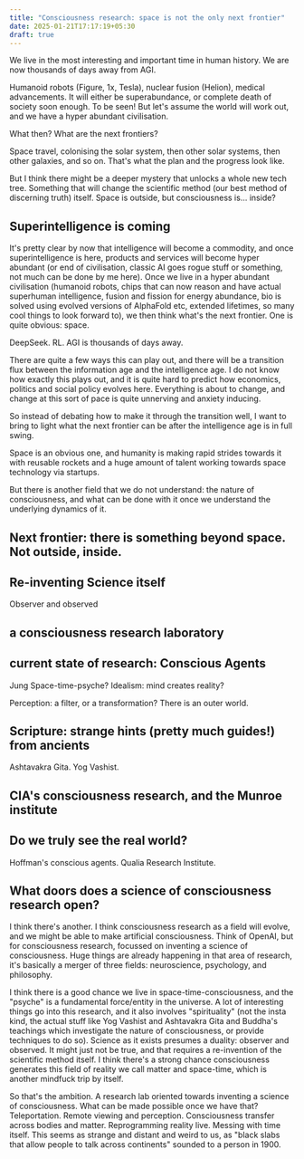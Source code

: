 ```yaml
---
title: "Consciousness research: space is not the only next frontier"
date: 2025-01-21T17:17:19+05:30
draft: true
---
```


We live in the most interesting and important time in human history. We are now thousands of days away from AGI.

Humanoid robots (Figure, 1x, Tesla), nuclear fusion (Helion), medical advancements. It will either be superabundance, or
complete death of society soon enough. To be seen! But let's assume the world will work out, and we have a hyper abundant
civilisation.

What then? What are the next frontiers?

Space travel, colonising the solar system, then other solar systems, then other galaxies, and so on. That's
what the plan and the progress look like.

But I think there might be a deeper mystery that unlocks a whole new tech tree. Something that will change
the scientific method (our best method of discerning truth) itself. Space is outside, but consciousness is... inside?

## Superintelligence is coming

It's pretty clear by now that intelligence will become a commodity, and once superintelligence is here, products and services will become hyper abundant (or end of civilisation, classic AI goes rogue stuff or something, not much can be done by me here).
Once we live in a hyper abundant civilisation (humanoid robots, chips that can now reason and have actual superhuman intelligence, fusion and fission for energy abundance, bio is solved using evolved versions of AlphaFold etc, extended lifetimes, so many cool things to look forward to), we then think what's the next frontier. One is quite obvious: space.

DeepSeek. RL. AGI is thousands of days away.

There are quite a few ways this can play out, and there will be a transition flux between the information
age and the intelligence age. I do not know how exactly this plays out, and it is quite hard to predict how
economics, politics and social policy evolves here. Everything is about to change, and change at this sort of
pace is quite unnerving and anxiety inducing.

So instead of debating how to make it through the transition
well, I want to bring to light what the next frontier can be after the intelligence age is in full swing.

Space is an obvious one, and humanity is making rapid strides towards it with reusable rockets and a huge
amount of talent working towards space technology via startups.

But there is another field that we do not understand: the nature of consciousness, and what can be done with it
once we understand the underlying dynamics of it.

## Next frontier: there is something beyond space. Not outside, inside.

## Re-inventing Science itself

Observer and observed

## a consciousness research laboratory

## current state of research: Conscious Agents
Jung
Space-time-psyche?
Idealism: mind creates reality?

Perception: a filter, or a transformation? There is an outer world.

## Scripture: strange hints (pretty much guides!) from ancients

Ashtavakra Gita. Yog Vashist.

## CIA's consciousness research, and the Munroe institute

## Do we truly see the real world?

Hoffman's conscious agents. Qualia Research Institute.

## What doors does a science of consciousness research open?


I think there's another. I think consciousness research as a field will evolve, and we might be able to make artificial consciousness. Think of OpenAI, but for consciousness research, focussed on inventing a science of consciousness. Huge things are already happening in that area of research, it's basically a merger of three fields: neuroscience, psychology, and philosophy. 

I think there is a good chance we live in space-time-consciousness, and the "psyche" is a fundamental force/entity in the universe. A lot of interesting things go into this research, and it also involves "spirituality" (not the insta kind, the actual stuff like Yog Vashist and Ashtavakra Gita and Buddha's teachings which investigate the nature of consciousness, or provide techniques to do so). Science as it exists presumes a duality: observer and observed. It might just not be true, and that requires a re-invention of the scientific method itself. I think there's a strong chance consciousness generates this field of reality we call matter and space-time, which is another mindfuck trip by itself.

So that's the ambition. A research lab oriented towards inventing a science of consciousness. What can be made possible once we have that? Teleportation. Remote viewing and perception. Consciousness transfer across bodies and matter. Reprogramming reality live. Messing with time itself. This seems as strange and distant and weird to us, as "black slabs that allow people to talk across continents" sounded to a person in 1900.

[^1]: [Intelligence Age, Sam Altman](https://ia.samaltman.com/)
